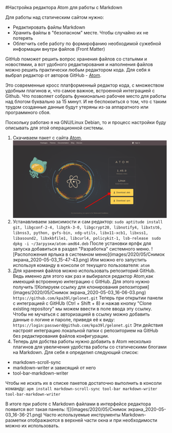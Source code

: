 #Настройка редактора Atom для работы с Markdown

Для работы над статическим сайтом нужно:
- Редактировать файлы Markdown
- Хранить файлы в "безопасном" месте. Чтобы случайно их не потерять
- Облегчить себе работу по формирофанию необходимой сужебной информации внутри файлов (Front Matter)

GitHub поможет решить вопрос хранения файлов со статьями и новостямии, а вот
удобного редактирования и наполнения файлов можно решить практически любым редактором
кода. Для себя я выбрал редактор от авторов GitHub - [Atom][75f0e641].

Это современные кросс платформенный редактор кода, с множеством удобным плагинов и, что самое важное, встроенной интеграцией с
Github. Что позволяет собрать функионально рабочее место для работы над блогом буквально
за 15 минут. И не беспокоиться о том, что с таким трудом созданные данные будут утеряны
из-за аппаратного или программного сбоя.

Поскольку работаю я на GNU/Linux Debian, то и процесс настройки буду описывать для этой операционной
системы.

1. Скачиваем пакет с сайта [Atom][75f0e641].
![Главная страница atom.io](images/2020/05/screenshot-atom.io-2020.05.03-15_33_48.png)      
2. Устанавливаем зависимости и сам редактор:
`sudo aptitude install git, libgconf-2-4, libgtk-3-0, libgcrypt20, libnotify4, libxtst6, libnss3, python, gvfs-bin, xdg-utils, libx11-xcb1, libxss1, libasound2, libxkbfile1, libcurl4, policykit-1, lsb-release
`
`sudo dpkg -i ~/Загрузки/atom-amd64.deb`
После установки ярлфк для запуска добавиться в раздел "Разработка" системного меню.
![Расположения ярлыка в системном меню](images/2020/05/Снимок экрана_2020-05-03_15-47-43.png)
Или можно его запустить используя команду в консоли от текущего пользователя:
`atom`
3. Для хранения файлов можно использовать репозиторий GitHub. Ведь именно для этого как раз и выбирался редактор Atom,как имеющий встроенную
интеграцию c GitHub. Для этого нужно получить ![Копируем ссылку для клонирования репозитория](images/2020/05/Снимок экрана_2020-05-03_16-06-03.png)
`https://github.com/kpa39l/gelonet.git`
Теперь при открытии панели с интеграцией с GitHUb (Ctrl + Shift + 8) и нажав кнопку "Clone existing repository" мы можем ввести в поле ввода эту ссылку. Чтобы не мучаться с авторизацией в ссылку можно добавить данные о логине и пароле, приведя её к виду:
`https://login:password@github.com/kpa39l/gelonet.git`
Эти действия настроят интеграцию локальной папки с репозиторием на GitHub без редактирования
файлов конфигурации.
4. Теперь для добства работы нужно добавить в Atom несколько плагинов для увеличения удобства работы со статическими блогами на Markdown. Для себя я определил следующий список:
- markdown-scroll-sync
- markdown-writer и зависящий от него
- tool-bar-markdown-writer

Чтобы не искать их в списке пакетов достаточно выполнить в консоли команду:
`apm install markdown-scroll-sync tool-bar markdown-writer tool-bar-markdown-writer`

В итоге при работе с Markdown  файлами в интерфейсе редактора появится вот такая панель:
![](images/2020/05/Снимок экрана_2020-05-03_16-36-21.png)
Часто используемые инструменты Markdown-разметки отображаются в верхней части окна и при
необходимости можно их использовать.

  [75f0e641]: https://atom.io "Atom"
